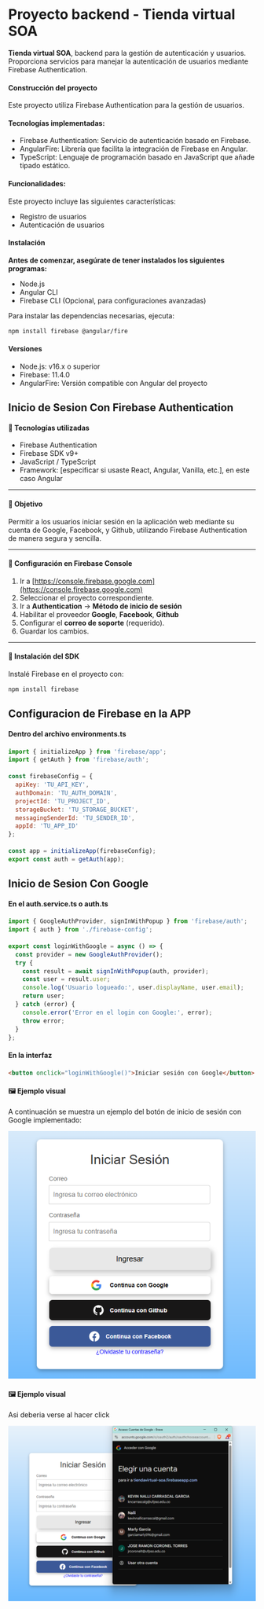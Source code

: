 # Proyecto backend - Tienda virtual SOA

**Tienda virtual SOA**, backend para la gestión de autenticación y usuarios. Proporciona servicios para manejar la autenticación de usuarios mediante Firebase Authentication.

#### Construcción del proyecto
Este proyecto utiliza Firebase Authentication para la gestión de usuarios.

#### Tecnologías implementadas:
- Firebase Authentication: Servicio de autenticación basado en Firebase.
- AngularFire: Librería que facilita la integración de Firebase en Angular.
- TypeScript: Lenguaje de programación basado en JavaScript que añade tipado estático.

#### Funcionalidades:
Este proyecto incluye las siguientes características:
- Registro de usuarios
- Autenticación de usuarios

#### Instalación
**Antes de comenzar, asegúrate de tener instalados los siguientes programas:**
- Node.js
- Angular CLI
- Firebase CLI (Opcional, para configuraciones avanzadas)

Para instalar las dependencias necesarias, ejecuta:
```sh
npm install firebase @angular/fire
```

#### Versiones
- Node.js: v16.x o superior
- Firebase: 11.4.0
- AngularFire: Versión compatible con Angular del proyecto


## Inicio de Sesion Con Firebase Authentication

#### 🔧 Tecnologías utilizadas

- Firebase Authentication
- Firebase SDK v9+
- JavaScript / TypeScript
- Framework: [especificar si usaste React, Angular, Vanilla, etc.], en este caso Angular

---

#### 🎯 Objetivo

Permitir a los usuarios iniciar sesión en la aplicación web mediante su cuenta de Google, Facebook, y Github, utilizando Firebase Authentication de manera segura y sencilla.

---

#### 🚀 Configuración en Firebase Console

1. Ir a [https://console.firebase.google.com](https://console.firebase.google.com)
2. Seleccionar el proyecto correspondiente.
3. Ir a **Authentication** → **Método de inicio de sesión**
4. Habilitar el proveedor **Google**, **Facebook**, **Github**
5. Configurar el **correo de soporte** (requerido).
6. Guardar los cambios.

---

#### 🧩 Instalación del SDK

Instalé Firebase en el proyecto con:

```bash
npm install firebase
```

## Configuracion de Firebase en la APP

#### Dentro del archivo environments.ts
```js
import { initializeApp } from 'firebase/app';
import { getAuth } from 'firebase/auth';

const firebaseConfig = {
  apiKey: 'TU_API_KEY',
  authDomain: 'TU_AUTH_DOMAIN',
  projectId: 'TU_PROJECT_ID',
  storageBucket: 'TU_STORAGE_BUCKET',
  messagingSenderId: 'TU_SENDER_ID',
  appId: 'TU_APP_ID'
};

const app = initializeApp(firebaseConfig);
export const auth = getAuth(app);
```
## Inicio de Sesion Con Google

#### En el auth.service.ts o auth.ts
```js
import { GoogleAuthProvider, signInWithPopup } from 'firebase/auth';
import { auth } from './firebase-config';

export const loginWithGoogle = async () => {
  const provider = new GoogleAuthProvider();
  try {
    const result = await signInWithPopup(auth, provider);
    const user = result.user;
    console.log('Usuario logueado:', user.displayName, user.email);
    return user;
  } catch (error) {
    console.error('Error en el login con Google:', error);
    throw error;
  }
};
```
#### En la interfaz 
```html
<button onclick="loginWithGoogle()">Iniciar sesión con Google</button>
```
#### 🖼️ Ejemplo visual

A continuación se muestra un ejemplo del botón de inicio de sesión con Google implementado:

![Ejemplo de login con Google](./Imagenes_Evidencias/Login_Example.png)

#### 🖼️ Ejemplo visual

Asi deberia verse al hacer click

![Ejemplo de login con Google](./Imagenes_Evidencias/Google_Example.png)


